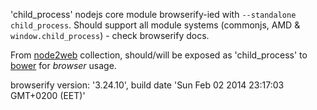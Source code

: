 'child_process' nodejs core module browserify-ied with `--standalone child_process`. Should support all module systems (commonjs, AMD & `window.child_process`) - check browserify docs.

From [node2web](http://github.com/anodynos/node2web) collection,
should/will be exposed as 'child_process' to [bower](http://bower.io) for *browser* usage.

browserify version: '3.24.10', build date 'Sun Feb 02 2014 23:17:03 GMT+0200 (EET)'